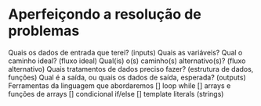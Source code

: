 # Aperfeiçondo a resolução de problemas

Quais os dados de entrada que terei? (inputs)
Quais as variáveis?
Qual o caminho ideal? (fluxo ideal)
Qual(is) o(s) caminho(s) alternativo(s)? (fluxo alternativo)
Quais tratamentos de dados preciso fazer? (estrutura de dados, funções)
Qual é a saída, ou quais os dados de saída, esperada? (outputs)
Ferramentas da linguagem que abordaremos
[] loop while 
[] arrays e funções de arrays 
[] condicional if/else 
[] template literals (strings)
